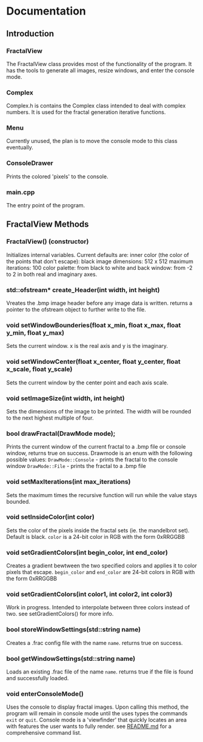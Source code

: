 # Documentation

## Introduction

### FractalView
The FractalView class provides most of the functionality of the program. It has the tools
to generate all images, resize windows, and enter the console mode.
### Complex
Complex.h is contains the Complex class intended to deal with complex numbers. It is used
for the fractal generation iterative functions.
### Menu
Currently unused, the plan is to move the console mode to this class eventually.
### ConsoleDrawer
Prints the colored 'pixels' to the console.
### main.cpp
The entry point of the program.

## FractalView Methods

###  FractalView() (constructor)
Initializes internal variables. Current defaults are:
inner color (the color of the points that don't escape): black
image dimensions: 512 x 512
maximum iterations: 100
color palette: from black to white and back
window: from -2 to 2 in both real and imaginary axes.

### std::ofstream* create_Header(int width, int height)
Vreates the .bmp image header before any image data is written.
returns a pointer to the ofstream object to further write to the file.

### void setWindowBounderies(float x_min, float x_max, float y_min, float y_max)
Sets the current window. x is the real axis and y is the imaginary.

### void setWindowCenter(float x_center, float y_center, float x_scale, float y_scale)
Sets the current window by the center point and each axis scale.

### void setImageSize(int width, int height)
Sets the dimensions of the image to be printed. The width will be rounded to the next highest multiple of four.

### bool drawFractal(DrawMode mode);
Prints the current window of the current fractal to a .bmp file or console window, returns true on success.
Drawmode is an enum with the following possible values:
`DrawMode::Console` - prints the fractal to the console window
`DrawMode::File` - prints the fractal to a .bmp file

### void setMaxIterations(int max_iterations)
Sets the maximum times the recursive function will run while the value stays bounded.

### void setInsideColor(int color)
Sets the color of the pixels inside the fractal sets (ie. the mandelbrot set). Default is black.
`color` is a 24-bit color in RGB with the form 0xRRGGBB

### void setGradientColors(int begin_color, int end_color)
Creates a gradient bewtween the two specified colors and applies it to color pixels that escape.
`begin_color` and `end_color` are 24-bit colors in RGB with the form 0xRRGGBB

### void setGradientColors(int color1, int color2, int color3)
Work in progress. Intended to interpolate between three colors instead of two. see setGradientColors() for more info.

### bool storeWindowSettings(std::string name)
Creates a .frac config file with the name `name`. returns true on success.

### bool getWindowSettings(std::string name)
Loads an existing .frac file of the name `name`. returns true if the file is found and successfully loaded.

### void enterConsoleMode()
Uses the console to display fractal images. Upon calling this method, the program will remain in console mode
until the uses types the commands `exit` or `quit`. Console mode is a 'viewfinder' that quickly locates an 
area with features the user wants to fully render. see [README.md](../../README.md) for a comprehensive command 
list.


